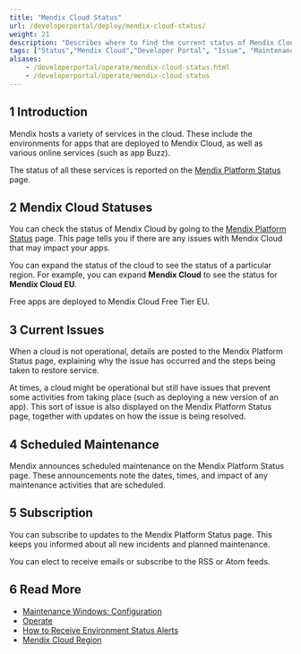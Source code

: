 ```yaml
---
title: "Mendix Cloud Status"
url: /developerportal/deploy/mendix-cloud-status/
weight: 21
description: "Describes where to find the current status of Mendix Cloud."
tags: ["Status","Mendix Cloud","Developer Portal", "Issue", "Maintenance", "Subscribe"]
aliases:
    - /developerportal/operate/mendix-cloud-status.html
    - /developerportal/operate/mendix-cloud-status
---
```


## 1 Introduction

Mendix hosts a variety of services in the cloud. These include the environments for apps that are deployed to Mendix Cloud, as well as various online services (such as app Buzz).

The status of all these services is reported on the [Mendix Platform Status](https://status.mendix.com/) page.

## 2 Mendix Cloud Statuses

You can check the status of Mendix Cloud by going to the [Mendix Platform Status](https://status.mendix.com/) page. This page tells you if there are any issues with Mendix Cloud that may impact your apps.

You can expand the status of the cloud to see the status of a particular region. For example, you can expand **Mendix Cloud** to see the status for **Mendix Cloud EU**.

Free apps are deployed to Mendix Cloud Free Tier EU.

## 3 Current Issues

When a cloud is not operational, details are posted to the Mendix Platform Status page, explaining why the issue has occurred and the steps being taken to restore service.

At times, a cloud might be operational but still have issues that prevent some activities from taking place (such as deploying a new version of an app). This sort of issue is also displayed on the Mendix Platform Status page, together with updates on how the issue is being resolved.

## 4 Scheduled Maintenance

Mendix announces scheduled maintenance on the Mendix Platform Status page. These announcements note the dates, times, and impact of any maintenance activities that are scheduled.

## 5 Subscription

You can subscribe to updates to the Mendix Platform Status page. This keeps you informed about all new incidents and planned maintenance.

You can elect to receive emails or subscribe to the RSS or Atom feeds.

## 6 Read More

* [Maintenance Windows: Configuration](/developerportal/deploy/maintenance-windows/)
* [Operate](/developerportal/operate/)
* [How to Receive Environment Status Alerts](/developerportal/operate/receive-alerts/)
* [Mendix Cloud Region](/developerportal/deploy/cloud-version-region/)
